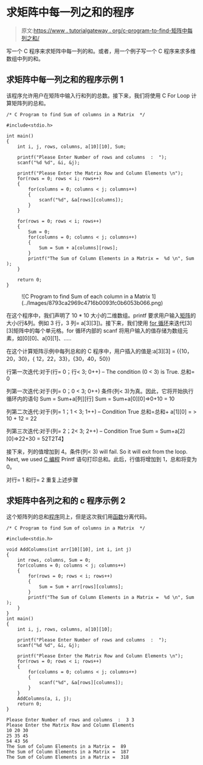 # 求矩阵中每一列之和的程序

> 原文:[https://www . tutorialgateway . org/c-program-to-find-矩阵中每列之和/](https://www.tutorialgateway.org/c-program-to-find-sum-of-each-column-in-a-matrix/)

写一个 C 程序来求矩阵中每一列的和。或者，用一个例子写一个 C 程序来求多维数组中列的和。

## 求矩阵中每一列之和的程序示例 1

该程序允许用户在矩阵中输入行和列的总数。接下来，我们将使用 C For Loop 计算矩阵列的总和。

```
/* C Program to find Sum of columns in a Matrix  */

#include<stdio.h>

int main()
{
    int i, j, rows, columns, a[10][10], Sum;

    printf("Please Enter Number of rows and columns  :  ");
    scanf("%d %d", &i, &j);

    printf("Please Enter the Matrix Row and Column Elements \n");
    for(rows = 0; rows < i; rows++)
    {
        for(columns = 0; columns < j; columns++)
        {
            scanf("%d", &a[rows][columns]);
        }
    }

    for(rows = 0; rows < i; rows++)
    {
        Sum = 0;
        for(columns = 0; columns < j; columns++)
        {
            Sum = Sum + a[columns][rows];
        }
        printf("The Sum of Column Elements in a Matrix =  %d \n", Sum );
    }

    return 0;
}
```

<figure class="wp-block-image">![C Program to find Sum of each column in a Matrix 1](../Images/8793ca2969c4716b0093fc0b6053b066.png)</figure>

在这个程序中，我们声明了 10 * 10 大小的二维数组。printf 要求用户输入[矩阵](https://www.tutorialgateway.org/two-dimensional-array-in-c/)的大小(行&列。例如 3 行，3 列= a[3][3])。接下来，我们使用 [for 循环](https://www.tutorialgateway.org/for-loop-in-c-programming/)来迭代[3][3]矩阵中的每个单元格。for 循环内部的 scanf 将用户输入的值存储为数组元素，如[0][0]、a[0][1]、…..

在这个计算矩阵示例中每列总和的 C 程序中，用户插入的值是:a[3][3] = {{10，20，30}，{ 12，22，33}，{30，40，50}}

行第一次迭代:对于(行= 0；行< 3; 0++) – The condition (0 < 3) is True.
总和= 0

列第一次迭代:对于(列= 0；0 < 3; 0++)
条件(列< 3)为真。因此，它将开始执行循环内的语句
Sum = Sum+a[列][行]
Sum = Sum+a[0][0]=>0+10 = 10

列第二次迭代:对于(列= 1；1 < 3; 1++) – Condition True
总和=总和+ a[1][0] = > 10 + 12 = 22

列第三次迭代:对于(列= 2；2< 3; 2++) – Condition True
Sum = Sum+a[2][0]=>22+30 = 52T2T4】

接下来，列的值增加到 4。条件(列< 3) will fail. So it will exit from the loop. Next, we used [C 编程](https://www.tutorialgateway.org/c-programming/) Printf 语句打印总和。此后，行值将增加到 1，总和将变为 0。

对行= 1 和行= 2 重复上述步骤

## 求矩阵中各列之和的 c 程序示例 2

这个矩阵列的总和[程序](https://www.tutorialgateway.org/c-programming-examples/)同上，但是这次我们用[函数](https://www.tutorialgateway.org/functions-in-c/)分离代码。

```
/* C Program to find Sum of columns in a Matrix  */

#include<stdio.h>

void AddColumns(int arr[10][10], int i, int j)
{
    int rows, columns, Sum = 0;
    for(columns = 0; columns < j; columns++)
    {
        for(rows = 0; rows < i; rows++)
        {
            Sum = Sum + arr[rows][columns];
        }
        printf("The Sum of Column Elements in a Matrix =  %d \n", Sum );
    }
}
int main()
{
    int i, j, rows, columns, a[10][10];

    printf("Please Enter Number of rows and columns  :  ");
    scanf("%d %d", &i, &j);

    printf("Please Enter the Matrix Row and Column Elements \n");
    for(rows = 0; rows < i; rows++)
    {
        for(columns = 0; columns < j; columns++)
        {
            scanf("%d", &a[rows][columns]);
        }
    }
    AddColumns(a, i, j);
    return 0;
}
```

```
Please Enter Number of rows and columns  :  3 3
Please Enter the Matrix Row and Column Elements 
10 20 30
25 35 45
54 43 56
The Sum of Column Elements in a Matrix =  89 
The Sum of Column Elements in a Matrix =  187 
The Sum of Column Elements in a Matrix =  318 
```